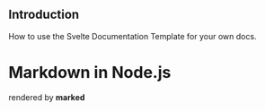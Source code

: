 ## Introduction

How to use the Svelte Documentation Template for your own docs.

# Markdown in Node.js
rendered by **marked**